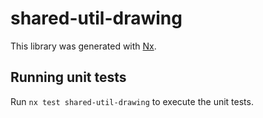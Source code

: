 # shared-util-drawing

This library was generated with [Nx](https://nx.dev).

## Running unit tests

Run `nx test shared-util-drawing` to execute the unit tests.
